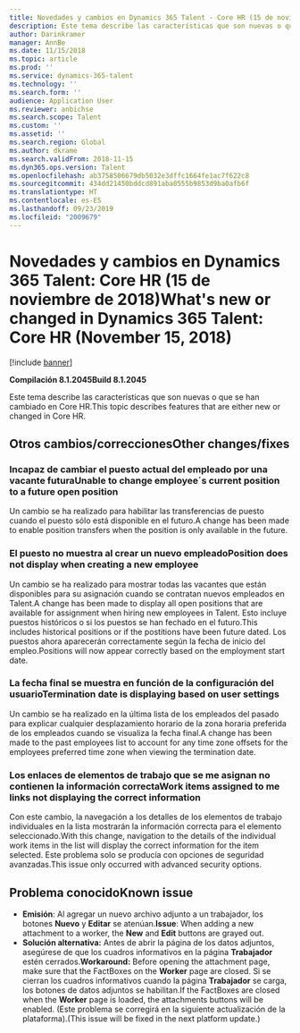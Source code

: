 ```yaml
---
title: Novedades y cambios en Dynamics 365 Talent - Core HR (15 de noviembre de 2018)
description: Este tema describe las características que son nuevas o que se han cambiado en Microsoft Dynamics 365 Talent - Core HR.
author: Darinkramer
manager: AnnBe
ms.date: 11/15/2018
ms.topic: article
ms.prod: ''
ms.service: dynamics-365-talent
ms.technology: ''
ms.search.form: ''
audience: Application User
ms.reviewer: anbichse
ms.search.scope: Talent
ms.custom: ''
ms.assetid: ''
ms.search.region: Global
ms.author: dkrame
ms.search.validFrom: 2018-11-15
ms.dyn365.ops.version: Talent
ms.openlocfilehash: ab3758506679db5032e3dffc1664fe1ac7f622c8
ms.sourcegitcommit: 434dd21450bddcd891aba0555b9853d9ba0afb6f
ms.translationtype: HT
ms.contentlocale: es-ES
ms.lasthandoff: 09/23/2019
ms.locfileid: "2009679"
---
```

# <a name="whats-new-or-changed-in-dynamics-365-talent-core-hr-november-15-2018"></a><span data-ttu-id="bbe1c-103">Novedades y cambios en Dynamics 365 Talent: Core HR (15 de noviembre de 2018)</span><span class="sxs-lookup"><span data-stu-id="bbe1c-103">What's new or changed in Dynamics 365 Talent: Core HR (November 15, 2018)</span></span>

[!include [banner](includes/banner.md)]

<span data-ttu-id="bbe1c-104">**Compilación 8.1.2045**</span><span class="sxs-lookup"><span data-stu-id="bbe1c-104">**Build 8.1.2045**</span></span>

<span data-ttu-id="bbe1c-105">Este tema describe las características que son nuevas o que se han cambiado en Core HR.</span><span class="sxs-lookup"><span data-stu-id="bbe1c-105">This topic describes features that are either new or changed in Core HR.</span></span>

## <a name="other-changesfixes"></a><span data-ttu-id="bbe1c-106">Otros cambios/correcciones</span><span class="sxs-lookup"><span data-stu-id="bbe1c-106">Other changes/fixes</span></span>

### <a name="unable-to-change-employees-current-position-to-a-future-open-position"></a><span data-ttu-id="bbe1c-107">Incapaz de cambiar el puesto actual del empleado por una vacante futura</span><span class="sxs-lookup"><span data-stu-id="bbe1c-107">Unable to change employee´s current position to a future open position</span></span>

<span data-ttu-id="bbe1c-108">Un cambio se ha realizado para habilitar las transferencias de puesto cuando el puesto sólo está disponible en el futuro.</span><span class="sxs-lookup"><span data-stu-id="bbe1c-108">A change has been made to enable position transfers when the position is only available in the future.</span></span> 

### <a name="position-does-not-display-when-creating-a-new-employee"></a><span data-ttu-id="bbe1c-109">El puesto no muestra al crear un nuevo empleado</span><span class="sxs-lookup"><span data-stu-id="bbe1c-109">Position does not display when creating a new employee</span></span>

<span data-ttu-id="bbe1c-110">Un cambio se ha realizado para mostrar todas las vacantes que están disponibles para su asignación cuando se contratan nuevos empleados en Talent.</span><span class="sxs-lookup"><span data-stu-id="bbe1c-110">A change has been made to display all open positions that are available for assignment when hiring new employees in Talent.</span></span> <span data-ttu-id="bbe1c-111">Esto incluye puestos históricos o si los puestos se han fechado en el futuro.</span><span class="sxs-lookup"><span data-stu-id="bbe1c-111">This includes historical positions or if the postitions have been future dated.</span></span> <span data-ttu-id="bbe1c-112">Los puestos ahora aparecerán correctamente según la fecha de inicio del empleo.</span><span class="sxs-lookup"><span data-stu-id="bbe1c-112">Positions will now appear correctly based on the employment start date.</span></span> 

### <a name="termination-date-is-displaying-based-on-user-settings"></a><span data-ttu-id="bbe1c-113">La fecha final se muestra en función de la configuración del usuario</span><span class="sxs-lookup"><span data-stu-id="bbe1c-113">Termination date is displaying based on user settings</span></span>

<span data-ttu-id="bbe1c-114">Un cambio se ha realizado en la última lista de los empleados del pasado para explicar cualquier desplazamiento horario de la zona horaria preferida de los empleados cuando se visualiza la fecha final.</span><span class="sxs-lookup"><span data-stu-id="bbe1c-114">A change has been made to the past employees list to account for any time zone offsets for the employees preferred time zone when viewing the termination date.</span></span>

### <a name="work-items-assigned-to-me-links-not-displaying-the-correct-information"></a><span data-ttu-id="bbe1c-115">Los enlaces de elementos de trabajo que se me asignan no contienen la información correcta</span><span class="sxs-lookup"><span data-stu-id="bbe1c-115">Work items assigned to me links not displaying the correct information</span></span>

<span data-ttu-id="bbe1c-116">Con este cambio, la navegación a los detalles de los elementos de trabajo individuales en la lista mostrarán la información correcta para el elemento seleccionado.</span><span class="sxs-lookup"><span data-stu-id="bbe1c-116">With this change, navigation to the details of the individual work items in the list will display the correct information for the item selected.</span></span> <span data-ttu-id="bbe1c-117">Este problema solo se producía con opciones de seguridad avanzadas.</span><span class="sxs-lookup"><span data-stu-id="bbe1c-117">This issue only occurred with advanced security options.</span></span>


## <a name="known-issue"></a><span data-ttu-id="bbe1c-118">Problema conocido</span><span class="sxs-lookup"><span data-stu-id="bbe1c-118">Known issue</span></span>

- <span data-ttu-id="bbe1c-119">**Emisión**: Al agregar un nuevo archivo adjunto a un trabajador, los botones **Nuevo** y **Editar** se atenúan.</span><span class="sxs-lookup"><span data-stu-id="bbe1c-119">**Issue**: When adding a new attachment to a worker, the **New** and **Edit** buttons are grayed out.</span></span> 
- <span data-ttu-id="bbe1c-120">**Solución alternativa:** Antes de abrir la página de los datos adjuntos, asegúrese de que los cuadros informativos en la página **Trabajador** estén cerrados.</span><span class="sxs-lookup"><span data-stu-id="bbe1c-120">**Workaround:** Before opening the attachment page, make sure that the FactBoxes on the **Worker** page are closed.</span></span> <span data-ttu-id="bbe1c-121">Si se cierran los cuadros informativos cuando la página **Trabajador** se carga, los botones de datos adjuntos se habilitan.</span><span class="sxs-lookup"><span data-stu-id="bbe1c-121">If the FactBoxes are closed when the **Worker** page is loaded, the attachments buttons will be enabled.</span></span> <span data-ttu-id="bbe1c-122">(Este problema se corregirá en la siguiente actualización de la plataforma).</span><span class="sxs-lookup"><span data-stu-id="bbe1c-122">(This issue will be fixed in the next platform update.)</span></span>
